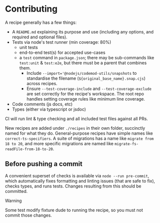 # Contributing

A recipe generally has a few things:

* A `README.md` explaining its purpose and use (including any options, and required and optional
files).
* Tests via node's test runner (min coverage: 80%)
  * unit tests
  * end-to-end test(s) for accepted use-cases
  * a `test` command in `package.json`; there may be sub-commands like `test:unit` & `test:e2e`, but there must be a parent that combines them.
    * Include `--import='@nodejs/codemod-utils/snapshots` to standardise the filename (`${original_base_name}.snap.cjs`) across recipes.
    * Ensure `--test-coverage-include` and `--test-coverage-exclude` are set correctly for the recipe's workspace. The root repo handles setting coverage rules like minimum line coverage.
* Code comments (js docs, etc)
* Types (either via typescript or jsdoc)

CI will run lint & type checking and all included test files against all PRs.

New recipes are added under `./recipes` in their own folder, succinctly named for what they do. General-purpose recipes have simple names like `correct-ts-specifiers`. A suite of migrations has a name like `migrate from 18 to 20`, and more specific migrations are named like `migrate-fs-readFile-from-18-to-20`.

## Before pushing a commit

A convenient superset of checks is available via `node --run pre-commit`, which automatically fixes formatting and linting issues (that are safe to fix), checks types, and runs tests. Changes resulting from this should be committed.

> [!WARNING]
> Some test modify fixture dude to running the recipe, so you must not commit those changes.
